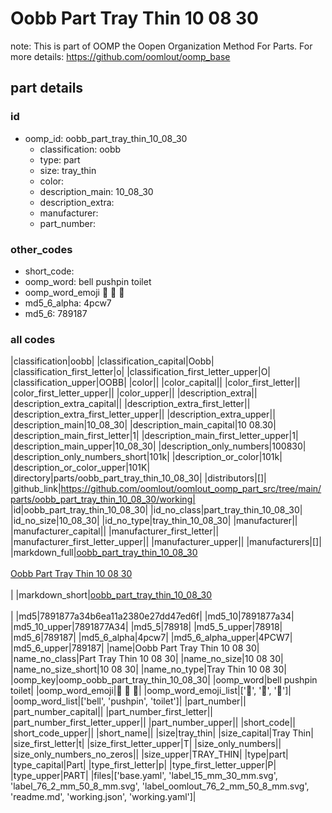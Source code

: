 # Oobb Part Tray Thin 10 08 30  

note: This is part of OOMP the Oopen Organization Method For Parts. For more details: https://github.com/oomlout/oomp_base

##  part details





### id
* oomp_id: oobb_part_tray_thin_10_08_30
  * classification: oobb
  * type: part
  * size: tray_thin
  * color: 
  * description_main: 10_08_30
  * description_extra: 
  * manufacturer: 
  * part_number: 

### other_codes
* short_code: 
* oomp_word: bell pushpin toilet
* oomp_word_emoji :bell: :pushpin: :toilet:
* md5_6_alpha: 4pcw7
* md5_6: 789187

### all codes 
|classification|oobb|
|classification_capital|Oobb|
|classification_first_letter|o|
|classification_first_letter_upper|O|
|classification_upper|OOBB|
|color||
|color_capital||
|color_first_letter||
|color_first_letter_upper||
|color_upper||
|description_extra||
|description_extra_capital||
|description_extra_first_letter||
|description_extra_first_letter_upper||
|description_extra_upper||
|description_main|10_08_30|
|description_main_capital|10 08.30|
|description_main_first_letter|1|
|description_main_first_letter_upper|1|
|description_main_upper|10_08_30|
|description_only_numbers|100830|
|description_only_numbers_short|101k|
|description_or_color|101k|
|description_or_color_upper|101K|
|directory|parts/oobb_part_tray_thin_10_08_30|
|distributors|[]|
|github_link|https://github.com/oomlout/oomlout_oomp_part_src/tree/main/parts/oobb_part_tray_thin_10_08_30/working|
|id|oobb_part_tray_thin_10_08_30|
|id_no_class|part_tray_thin_10_08_30|
|id_no_size|10_08_30|
|id_no_type|tray_thin_10_08_30|
|manufacturer||
|manufacturer_capital||
|manufacturer_first_letter||
|manufacturer_first_letter_upper||
|manufacturer_upper||
|manufacturers|[]|
|markdown_full|[oobb_part_tray_thin_10_08_30](https://github.com/oomlout/oomlout_oomp_part_src/tree/main/parts/oobb_part_tray_thin_10_08_30/working)<br>[](https://github.com/oomlout/oomlout_oomp_part_src/tree/main/parts/oobb_part_tray_thin_10_08_30/working)<br>[Oobb Part Tray Thin 10 08 30](https://github.com/oomlout/oomlout_oomp_part_src/tree/main/parts/oobb_part_tray_thin_10_08_30/working)<br><br>|
|markdown_short|[oobb_part_tray_thin_10_08_30](https://github.com/oomlout/oomlout_oomp_part_src/tree/main/parts/oobb_part_tray_thin_10_08_30/working)<br><br>|
|md5|7891877a34b6ea11a2380e27dd47ed6f|
|md5_10|7891877a34|
|md5_10_upper|7891877A34|
|md5_5|78918|
|md5_5_upper|78918|
|md5_6|789187|
|md5_6_alpha|4pcw7|
|md5_6_alpha_upper|4PCW7|
|md5_6_upper|789187|
|name|Oobb Part Tray Thin 10 08 30|
|name_no_class|Part Tray Thin 10 08 30|
|name_no_size|10 08 30|
|name_no_size_short|10 08 30|
|name_no_type|Tray Thin 10 08 30|
|oomp_key|oomp_oobb_part_tray_thin_10_08_30|
|oomp_word|bell pushpin toilet|
|oomp_word_emoji|:bell: :pushpin: :toilet:|
|oomp_word_emoji_list|[':bell:', ':pushpin:', ':toilet:']|
|oomp_word_list|['bell', 'pushpin', 'toilet']|
|part_number||
|part_number_capital||
|part_number_first_letter||
|part_number_first_letter_upper||
|part_number_upper||
|short_code||
|short_code_upper||
|short_name||
|size|tray_thin|
|size_capital|Tray Thin|
|size_first_letter|t|
|size_first_letter_upper|T|
|size_only_numbers||
|size_only_numbers_no_zeros||
|size_upper|TRAY_THIN|
|type|part|
|type_capital|Part|
|type_first_letter|p|
|type_first_letter_upper|P|
|type_upper|PART|
|files|['base.yaml', 'label_15_mm_30_mm.svg', 'label_76_2_mm_50_8_mm.svg', 'label_oomlout_76_2_mm_50_8_mm.svg', 'readme.md', 'working.json', 'working.yaml']|
